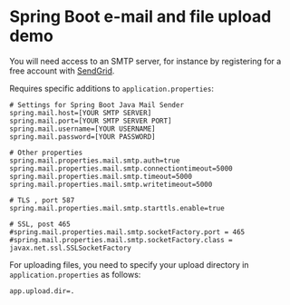 # Spring Boot e-mail and file upload demo

You will need access to an SMTP server, for instance by registering for a free account with [SendGrid](https://sendgrid.com/).

Requires specific additions to `application.properties`:
```
# Settings for Spring Boot Java Mail Sender
spring.mail.host=[YOUR SMTP SERVER]
spring.mail.port=[YOUR SMTP SERVER PORT]
spring.mail.username=[YOUR USERNAME]
spring.mail.password=[YOUR PASSWORD]

# Other properties
spring.mail.properties.mail.smtp.auth=true
spring.mail.properties.mail.smtp.connectiontimeout=5000
spring.mail.properties.mail.smtp.timeout=5000
spring.mail.properties.mail.smtp.writetimeout=5000

# TLS , port 587
spring.mail.properties.mail.smtp.starttls.enable=true

# SSL, post 465
#spring.mail.properties.mail.smtp.socketFactory.port = 465
#spring.mail.properties.mail.smtp.socketFactory.class = javax.net.ssl.SSLSocketFactory
```

For uploading files, you need to specify your upload directory in `application.properties` as follows:
```
app.upload.dir=.
```
